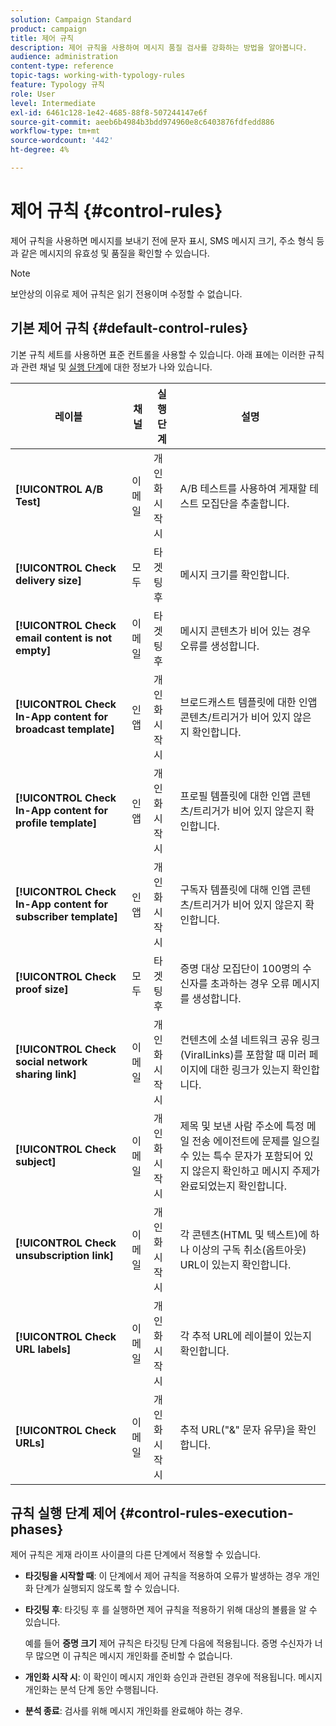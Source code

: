 ```yaml
---
solution: Campaign Standard
product: campaign
title: 제어 규칙
description: 제어 규칙을 사용하여 메시지 품질 검사를 강화하는 방법을 알아봅니다.
audience: administration
content-type: reference
topic-tags: working-with-typology-rules
feature: Typology 규칙
role: User
level: Intermediate
exl-id: 6461c128-1e42-4685-88f8-507244147e6f
source-git-commit: aeeb6b4984b3bdd974960e8c6403876fdfedd886
workflow-type: tm+mt
source-wordcount: '442'
ht-degree: 4%

---
```


# 제어 규칙 {#control-rules}

제어 규칙을 사용하면 메시지를 보내기 전에 문자 표시, SMS 메시지 크기, 주소 형식 등과 같은 메시지의 유효성 및 품질을 확인할 수 있습니다.

>[!NOTE]
>
>보안상의 이유로 제어 규칙은 읽기 전용이며 수정할 수 없습니다.

## 기본 제어 규칙 {#default-control-rules}

기본 규칙 세트를 사용하면 표준 컨트롤을 사용할 수 있습니다. 아래 표에는 이러한 규칙과 관련 채널 및 [실행 단계](#control-rules-execution-phases)에 대한 정보가 나와 있습니다.

| 레이블 | 채널 | 실행 단계 | 설명 |
|---------|----------|---------|---------|
| **[!UICONTROL A/B Test]** | 이메일 | 개인화 시작 시 | A/B 테스트를 사용하여 게재할 테스트 모집단을 추출합니다. |
| **[!UICONTROL Check delivery size]** | 모두 | 타겟팅 후 | 메시지 크기를 확인합니다. |
| **[!UICONTROL Check email content is not empty]** | 이메일 | 타겟팅 후 | 메시지 콘텐츠가 비어 있는 경우 오류를 생성합니다. |
| **[!UICONTROL Check In-App content for broadcast template]** | 인앱 | 개인화 시작 시 | 브로드캐스트 템플릿에 대한 인앱 콘텐츠/트리거가 비어 있지 않은지 확인합니다. |
| **[!UICONTROL Check In-App content for profile template]** | 인앱 | 개인화 시작 시 | 프로필 템플릿에 대한 인앱 콘텐츠/트리거가 비어 있지 않은지 확인합니다. |
| **[!UICONTROL Check In-App content for subscriber template]** | 인앱 | 개인화 시작 시 | 구독자 템플릿에 대해 인앱 콘텐츠/트리거가 비어 있지 않은지 확인합니다. |
| **[!UICONTROL Check proof size]** | 모두 | 타겟팅 후 | 증명 대상 모집단이 100명의 수신자를 초과하는 경우 오류 메시지를 생성합니다. |
| **[!UICONTROL Check social network sharing link]** | 이메일 | 개인화 시작 시 | 컨텐츠에 소셜 네트워크 공유 링크(ViralLinks)를 포함할 때 미러 페이지에 대한 링크가 있는지 확인합니다. |
| **[!UICONTROL Check subject]** | 이메일 | 개인화 시작 시 | 제목 및 보낸 사람 주소에 특정 메일 전송 에이전트에 문제를 일으킬 수 있는 특수 문자가 포함되어 있지 않은지 확인하고 메시지 주제가 완료되었는지 확인합니다. |
| **[!UICONTROL Check unsubscription link]** | 이메일 | 개인화 시작 시 | 각 콘텐츠(HTML 및 텍스트)에 하나 이상의 구독 취소(옵트아웃) URL이 있는지 확인합니다. |
| **[!UICONTROL Check URL labels]** | 이메일 | 개인화 시작 시 | 각 추적 URL에 레이블이 있는지 확인합니다. |
| **[!UICONTROL Check URLs]** | 이메일 | 개인화 시작 시 | 추적 URL(&quot;&amp;&quot; 문자 유무)을 확인합니다. |

## 규칙 실행 단계 제어 {#control-rules-execution-phases}

제어 규칙은 게재 라이프 사이클의 다른 단계에서 적용할 수 있습니다.

* **타깃팅을 시작할 때**: 이 단계에서 제어 규칙을 적용하여 오류가 발생하는 경우 개인화 단계가 실행되지 않도록 할 수 있습니다.

* **타깃팅 후**: 타깃팅 후 를 실행하면 제어 규칙을 적용하기 위해 대상의 볼륨을 알 수 있습니다.

   예를 들어 **증명 크기** 제어 규칙은 타깃팅 단계 다음에 적용됩니다. 증명 수신자가 너무 많으면 이 규칙은 메시지 개인화를 준비할 수 없습니다.

* **개인화 시작 시**: 이 확인이 메시지 개인화 승인과 관련된 경우에 적용됩니다. 메시지 개인화는 분석 단계 동안 수행됩니다.

* **분석 종료**: 검사를 위해 메시지 개인화를 완료해야 하는 경우.
